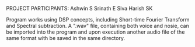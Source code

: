 PROJECT PARTICIPANTS:
  Ashwin S
  Srinath E
  Siva Harish SK

Program works using DSP concepts, including Short-time Fourier Transform and Spectral subtraction. 
A ".wav" file, containing both voice and nosie, can be imported into the program and upon execution another audio file of the same format with be saved in the same directory. 
